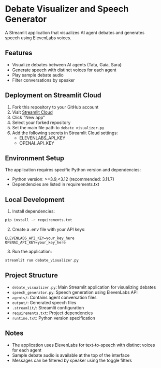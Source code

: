 # Debate Visualizer and Speech Generator

A Streamlit application that visualizes AI agent debates and generates speech using ElevenLabs voices.

## Features

- Visualize debates between AI agents (Tata, Gaia, Sara)
- Generate speech with distinct voices for each agent
- Play sample debate audio
- Filter conversations by speaker

## Deployment on Streamlit Cloud

1. Fork this repository to your GitHub account
2. Visit [Streamlit Cloud](https://share.streamlit.io)
3. Click "New app"
4. Select your forked repository
5. Set the main file path to `debate_visualizer.py`
6. Add the following secrets in Streamlit Cloud settings:
   - ELEVENLABS_API_KEY
   - OPENAI_API_KEY

## Environment Setup

The application requires specific Python version and dependencies:

- Python version: >=3.9,<3.12 (recommended: 3.11.7)
- Dependencies are listed in requirements.txt

## Local Development

1. Install dependencies:
```bash
pip install -r requirements.txt
```

2. Create a .env file with your API keys:
```
ELEVENLABS_API_KEY=your_key_here
OPENAI_API_KEY=your_key_here
```

3. Run the application:
```bash
streamlit run debate_visualizer.py
```

## Project Structure

- `debate_visualizer.py`: Main Streamlit application for visualizing debates
- `speech_generator.py`: Speech generation using ElevenLabs API
- `agents/`: Contains agent conversation files
- `output/`: Generated speech files
- `.streamlit/`: Streamlit configuration
- `requirements.txt`: Project dependencies
- `runtime.txt`: Python version specification

## Notes

- The application uses ElevenLabs for text-to-speech with distinct voices for each agent
- Sample debate audio is available at the top of the interface
- Messages can be filtered by speaker using the toggle filters
